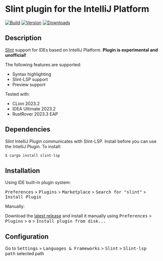 # Slint plugin for the IntelliJ Platform

[![Build](https://github.com/kizeevov/slint-idea-plugin/actions/workflows/build.yml/badge.svg?branch=main)](https://github.com/kizeevov/slint-idea-plugin/actions/workflows/build.yml)
[![Version](https://img.shields.io/jetbrains/plugin/v/23065.svg)](https://plugins.jetbrains.com/plugin/23065)
[![Downloads](https://img.shields.io/jetbrains/plugin/d/23065.svg)](https://plugins.jetbrains.com/plugin/23065)

## Description

<!-- Plugin description -->
[Slint](https://slint.dev) support for IDEs based on IntelliJ Platform. **Plugin is experimental and unofficial!**

The following features are supported:
- Syntax highlighting
- Slint-LSP support
- Preview support
<!-- Plugin description end -->

Tested with: 
- CLion 2023.2
- IDEA Ultimate 2023.2
- RustRover 2023.3 EAP

## Dependencies

Slint IntelliJ Plugin communicates with Slint-LSP. Install before you can use the IntelliJ Plugin. To install:
```sh
$ cargo install slint-lsp
```

## Installation

Using IDE built-in plugin system:
  
  <kbd>Preferences</kbd> > <kbd>Plugins</kbd> > <kbd>Marketplace</kbd> > <kbd>Search for "slint"</kbd> >
  <kbd>Install Plugin</kbd>

Manually:

  Download the [latest release](https://github.com/kizeevov/slint-idea-plugin/releases) and install it manually using
  <kbd>Preferences</kbd> > <kbd>Plugins</kbd> > <kbd>⚙️</kbd> > <kbd>Install plugin from disk...</kbd>

## Configuration

Go to <kbd>Settings</kbd> > <kbd>Languages & Frameworks</kbd> > <kbd>Slint</kbd> > <kbd>Slint-lsp path</kbd> selected path
